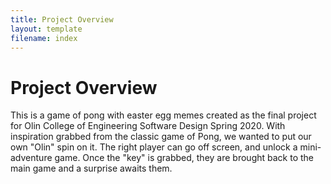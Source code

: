 ```yaml
---
title: Project Overview
layout: template
filename: index
---
```


# Project Overview
This is a game of pong with easter egg memes created as the final project for Olin College of Engineering Software Design Spring 2020. With inspiration grabbed from the classic game of Pong, we wanted to put our own "Olin" spin on it. The right player can go off screen, and unlock a mini-adventure game. Once the "key" is grabbed, they are brought back to the main game and a surprise awaits them.
